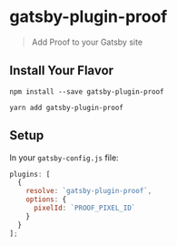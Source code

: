 # gatsby-plugin-proof

> Add Proof to your Gatsby site

## Install Your Flavor

`npm install --save gatsby-plugin-proof`

`yarn add gatsby-plugin-proof`

## Setup

In your `gatsby-config.js` file:

```javascript
plugins: [
  {
    resolve: `gatsby-plugin-proof`,
    options: {
      pixelId: `PROOF_PIXEL_ID`
    }
  }
];
```
